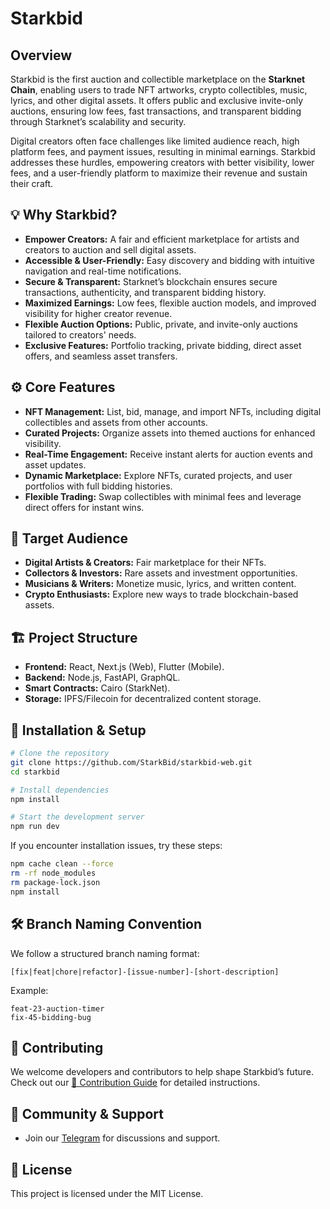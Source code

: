 # Starkbid

## Overview

Starkbid is the first auction and collectible marketplace on the **Starknet Chain**, enabling users to trade NFT artworks, crypto collectibles, music, lyrics, and other digital assets. It offers public and exclusive invite-only auctions, ensuring low fees, fast transactions, and transparent bidding through Starknet’s scalability and security.

Digital creators often face challenges like limited audience reach, high platform fees, and payment issues, resulting in minimal earnings. Starkbid addresses these hurdles, empowering creators with better visibility, lower fees, and a user-friendly platform to maximize their revenue and sustain their craft.

## 💡 Why Starkbid?

- **Empower Creators:** A fair and efficient marketplace for artists and creators to auction and sell digital assets.
- **Accessible & User-Friendly:** Easy discovery and bidding with intuitive navigation and real-time notifications.
- **Secure & Transparent:** Starknet’s blockchain ensures secure transactions, authenticity, and transparent bidding history.
- **Maximized Earnings:** Low fees, flexible auction models, and improved visibility for higher creator revenue.
- **Flexible Auction Options:** Public, private, and invite-only auctions tailored to creators' needs.
- **Exclusive Features:** Portfolio tracking, private bidding, direct asset offers, and seamless asset transfers.

## ⚙️ Core Features

- **NFT Management:** List, bid, manage, and import NFTs, including digital collectibles and assets from other accounts.
- **Curated Projects:** Organize assets into themed auctions for enhanced visibility.
- **Real-Time Engagement:** Receive instant alerts for auction events and asset updates.
- **Dynamic Marketplace:** Explore NFTs, curated projects, and user portfolios with full bidding histories.
- **Flexible Trading:** Swap collectibles with minimal fees and leverage direct offers for instant wins.

## 🎯 Target Audience

- **Digital Artists & Creators:** Fair marketplace for their NFTs.
- **Collectors & Investors:** Rare assets and investment opportunities.
- **Musicians & Writers:** Monetize music, lyrics, and written content.
- **Crypto Enthusiasts:** Explore new ways to trade blockchain-based assets.

## 🏗 Project Structure

- **Frontend:** React, Next.js (Web), Flutter (Mobile).
- **Backend:** Node.js, FastAPI, GraphQL.
- **Smart Contracts:** Cairo (StarkNet).
- **Storage:** IPFS/Filecoin for decentralized content storage.

## 🔧 Installation & Setup

```bash
# Clone the repository
git clone https://github.com/StarkBid/starkbid-web.git
cd starkbid

# Install dependencies
npm install

# Start the development server
npm run dev
```

If you encounter installation issues, try these steps:

```bash
npm cache clean --force
rm -rf node_modules
rm package-lock.json
npm install
```

## 🛠 Branch Naming Convention

We follow a structured branch naming format:

```
[fix|feat|chore|refactor]-[issue-number]-[short-description]
```

Example:

```
feat-23-auction-timer
fix-45-bidding-bug
```

## 🤝 Contributing

We welcome developers and contributors to help shape Starkbid’s future. Check out our [📜 Contribution Guide](https://github.com/StarkBid/starkbid-web/blob/main/CONTRIBUTING.md) for detailed instructions.

## 💬 Community & Support

- Join our [Telegram](https://t.me/+qTCIjBObZvpmNmY0) for discussions and support.

## 📜 License

This project is licensed under the MIT License.

